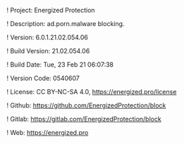 ! Project: Energized Protection

! Description: ad.porn.malware blocking.

! Version: 6.0.1.21.02.054.06

! Build Version: 21.02.054.06

! Build Date: Tue, 23 Feb 21 06:07:38

! Version Code: 0540607

! License: CC BY-NC-SA 4.0, https://energized.pro/license

! Github: https://github.com/EnergizedProtection/block

! Gitlab: https://gitlab.com/EnergizedProtection/block


! Web: https://energized.pro
